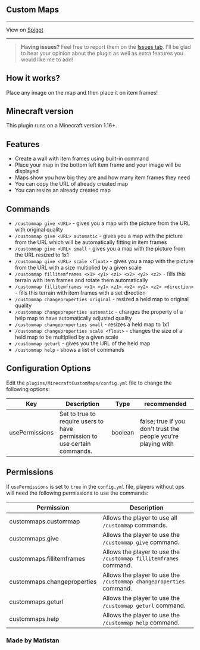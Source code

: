 ## Custom Maps

---

View on [Spigot](https://www.spigotmc.org/resources/custom-maps.109576/)

---

> **Having issues?** Feel free to report them on the [Issues tab](https://github.com/Matistan/MinecraftCustomMaps/issues). I'll be glad to hear your opinion about the plugin as well as extra features you would like me to add!

## How it works?

Place any image on the map and then place it on item frames!

## Minecraft version

This plugin runs on a Minecraft version 1.16+.

## Features

- Create a wall with item frames using built-in command
- Place your map in the bottom left item frame and your image will be displayed
- Maps show you how big they are and how many item frames they need
- You can copy the URL of already created map
- You can resize an already created map

## Commands
- `/custommap give <URL>` - gives you a map with the picture from the URL with original quality
- `/custommap give <URL> automatic` - gives you a map with the picture from the URL which will be automatically fitting in item frames
- `/custommap give <URL> small` - gives you a map with the picture from the URL resized to 1x1
- `/custommap give <URL> scale <float>` - gives you a map with the picture from the URL with a size multiplied by a given scale
- `/custommap fillitemframes <x1> <y1> <z1> <x2> <y2> <z2>` - fills this terrain with item frames and rotate them automatically
- `/custommap fillitemframes <x1> <y1> <z1> <x2> <y2> <z2> <direction>` - fills this terrain with item frames with a set direction
- `/custommap changeproperties original` - resized a held map to original quality
- `/custommap changeproperties automatic` - changes the property of a help map to have automatically adjusted quality
- `/custommap changeproperties small` - resizes a held map to 1x1
- `/custommap changeproperties scale <float>` - changes the size of a held map to be multiplied by a given scale
- `/custommap geturl` - gives you the URL of the held map
- `/custommap help` - shows a list of commands

## Configuration Options

Edit the `plugins/MinecraftCustomMaps/config.yml` file to change the following options:

| Key            | Description                                                              | Type    | recommended                                                   |
|----------------|--------------------------------------------------------------------------|---------|---------------------------------------------------------------|
| usePermissions | Set to true to require users to have permission to use certain commands. | boolean | false; true if you don't trust the people you're playing with |

## Permissions

If `usePermissions` is set to `true` in the `config.yml` file, players without ops will need the following permissions to use the commands:

| Permission                  | Description                                                         |
|-----------------------------|---------------------------------------------------------------------|
| custommaps.custommap        | Allows the player to use all `/custommap` commands.                 |
| custommaps.give             | Allows the player to use the `/custommap give` command.             |
| custommaps.fillitemframes   | Allows the player to use the `/custommap fillitemframes` command.   |
| custommaps.changeproperties | Allows the player to use the `/custommap changeproperties` command. |
| custommaps.geturl           | Allows the player to use the `/custommap geturl` command.           |
| custommaps.help             | Allows the player to use the `/custommap help` command.             |

### Made by Matistan